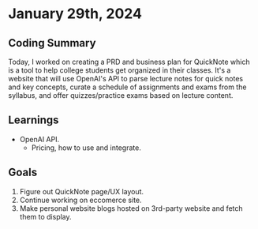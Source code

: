 # January 29th, 2024

## Coding Summary

Today, I worked on creating a PRD and business plan for QuickNote which is a tool to help college students get organized in their classes. It's a website that will use OpenAI's API to parse lecture notes for quick notes and key concepts, curate a schedule of assignments and exams from the syllabus, and offer quizzes/practice exams based on lecture content.

## Learnings

- OpenAI API.
  - Pricing, how to use and integrate.

## Goals

1. Figure out QuickNote page/UX layout.
2. Continue working on eccomerce site.
3. Make personal website blogs hosted on 3rd-party website and fetch them to display.
